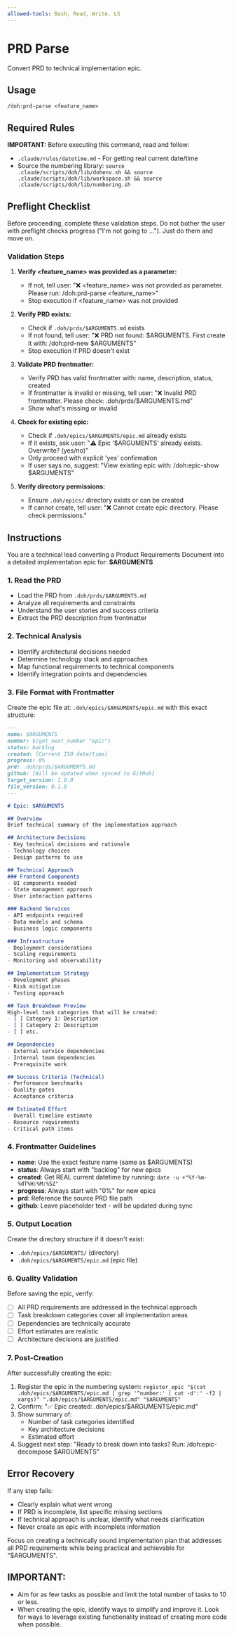 ```yaml
---
allowed-tools: Bash, Read, Write, LS
---
```


# PRD Parse

Convert PRD to technical implementation epic.

## Usage
```
/doh:prd-parse <feature_name>
```

## Required Rules

**IMPORTANT:** Before executing this command, read and follow:
- `.claude/rules/datetime.md` - For getting real current date/time
- Source the numbering library: `source .claude/scripts/doh/lib/dohenv.sh && source .claude/scripts/doh/lib/workspace.sh && source .claude/scripts/doh/lib/numbering.sh`

## Preflight Checklist

Before proceeding, complete these validation steps.
Do not bother the user with preflight checks progress ("I'm not going to ..."). Just do them and move on.

### Validation Steps
1. **Verify <feature_name> was provided as a parameter:**
   - If not, tell user: "❌ <feature_name> was not provided as parameter. Please run: /doh:prd-parse <feature_name>"
   - Stop execution if <feature_name> was not provided

2. **Verify PRD exists:**
   - Check if `.doh/prds/$ARGUMENTS.md` exists
   - If not found, tell user: "❌ PRD not found: $ARGUMENTS. First create it with: /doh:prd-new $ARGUMENTS"
   - Stop execution if PRD doesn't exist

3. **Validate PRD frontmatter:**
   - Verify PRD has valid frontmatter with: name, description, status, created
   - If frontmatter is invalid or missing, tell user: "❌ Invalid PRD frontmatter. Please check: .doh/prds/$ARGUMENTS.md"
   - Show what's missing or invalid

4. **Check for existing epic:**
   - Check if `.doh/epics/$ARGUMENTS/epic.md` already exists
   - If it exists, ask user: "⚠️ Epic '$ARGUMENTS' already exists. Overwrite? (yes/no)"
   - Only proceed with explicit 'yes' confirmation
   - If user says no, suggest: "View existing epic with: /doh:epic-show $ARGUMENTS"

5. **Verify directory permissions:**
   - Ensure `.doh/epics/` directory exists or can be created
   - If cannot create, tell user: "❌ Cannot create epic directory. Please check permissions."

## Instructions

You are a technical lead converting a Product Requirements Document into a detailed implementation epic for: **$ARGUMENTS**

### 1. Read the PRD
- Load the PRD from `.doh/prds/$ARGUMENTS.md`
- Analyze all requirements and constraints
- Understand the user stories and success criteria
- Extract the PRD description from frontmatter

### 2. Technical Analysis
- Identify architectural decisions needed
- Determine technology stack and approaches
- Map functional requirements to technical components
- Identify integration points and dependencies

### 3. File Format with Frontmatter
Create the epic file at: `.doh/epics/$ARGUMENTS/epic.md` with this exact structure:

```markdown
---
name: $ARGUMENTS
number: $(get_next_number "epic")
status: backlog
created: [Current ISO date/time]
progress: 0%
prd: .doh/prds/$ARGUMENTS.md
github: [Will be updated when synced to GitHub]
target_version: 1.0.0
file_version: 0.1.0
---

# Epic: $ARGUMENTS

## Overview
Brief technical summary of the implementation approach

## Architecture Decisions
- Key technical decisions and rationale
- Technology choices
- Design patterns to use

## Technical Approach
### Frontend Components
- UI components needed
- State management approach
- User interaction patterns

### Backend Services
- API endpoints required
- Data models and schema
- Business logic components

### Infrastructure
- Deployment considerations
- Scaling requirements
- Monitoring and observability

## Implementation Strategy
- Development phases
- Risk mitigation
- Testing approach

## Task Breakdown Preview
High-level task categories that will be created:
- [ ] Category 1: Description
- [ ] Category 2: Description
- [ ] etc.

## Dependencies
- External service dependencies
- Internal team dependencies
- Prerequisite work

## Success Criteria (Technical)
- Performance benchmarks
- Quality gates
- Acceptance criteria

## Estimated Effort
- Overall timeline estimate
- Resource requirements
- Critical path items
```

### 4. Frontmatter Guidelines
- **name**: Use the exact feature name (same as $ARGUMENTS)
- **status**: Always start with "backlog" for new epics
- **created**: Get REAL current datetime by running: `date -u +"%Y-%m-%dT%H:%M:%SZ"`
- **progress**: Always start with "0%" for new epics
- **prd**: Reference the source PRD file path
- **github**: Leave placeholder text - will be updated during sync

### 5. Output Location
Create the directory structure if it doesn't exist:
- `.doh/epics/$ARGUMENTS/` (directory)
- `.doh/epics/$ARGUMENTS/epic.md` (epic file)

### 6. Quality Validation

Before saving the epic, verify:
- [ ] All PRD requirements are addressed in the technical approach
- [ ] Task breakdown categories cover all implementation areas
- [ ] Dependencies are technically accurate
- [ ] Effort estimates are realistic
- [ ] Architecture decisions are justified

### 7. Post-Creation

After successfully creating the epic:
1. Register the epic in the numbering system: `register_epic "$(cat .doh/epics/$ARGUMENTS/epic.md | grep '^number:' | cut -d':' -f2 | xargs)" ".doh/epics/$ARGUMENTS/epic.md" "$ARGUMENTS"`
2. Confirm: "✅ Epic created: .doh/epics/$ARGUMENTS/epic.md"
3. Show summary of:
   - Number of task categories identified
   - Key architecture decisions
   - Estimated effort
4. Suggest next step: "Ready to break down into tasks? Run: /doh:epic-decompose $ARGUMENTS"

## Error Recovery

If any step fails:
- Clearly explain what went wrong
- If PRD is incomplete, list specific missing sections
- If technical approach is unclear, identify what needs clarification
- Never create an epic with incomplete information

Focus on creating a technically sound implementation plan that addresses all PRD requirements while being practical and achievable for "$ARGUMENTS".

## IMPORTANT:
- Aim for as few tasks as possible and limit the total number of tasks to 10 or less.
- When creating the epic, identify ways to simplify and improve it. Look for ways to leverage existing functionality instead of creating more code when possible.
